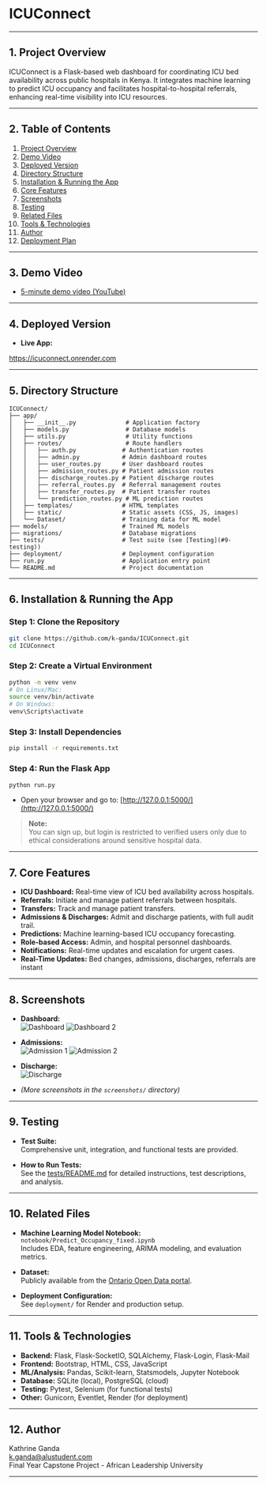 # ICUConnect

---

## 1. Project Overview

ICUConnect is a Flask-based web dashboard for coordinating ICU bed availability across public hospitals in Kenya. It integrates machine learning to predict ICU occupancy and facilitates hospital-to-hospital referrals, enhancing real-time visibility into ICU resources.

---

## 2. Table of Contents

1. [Project Overview](#1-project-overview)
2. [Demo Video](#3-demo-video)
3. [Deployed Version](#4-deployed-version)
4. [Directory Structure](#5-directory-structure)
5. [Installation & Running the App](#6-installation--running-the-app)
6. [Core Features](#7-core-features)
7. [Screenshots](#8-screenshots)
8. [Testing](#9-testing)
9. [Related Files](#10-related-files)
10. [Tools & Technologies](#11-tools--technologies)
11. [Author](#12-author)
12. [Deployment Plan](#13-deployment-plan)

---

## 3. Demo Video

- [5-minute demo video (YouTube)]([https://www.youtube.com/watch?v=5yo5O3M0HZU](https://youtu.be/MuZ4L4AzKDA))

---

## 4. Deployed Version

- **Live App:**

https://icuconnect.onrender.com

---

## 5. Directory Structure

```
ICUConnect/
├── app/
│   ├── __init__.py              # Application factory
│   ├── models.py                # Database models
│   ├── utils.py                 # Utility functions
│   ├── routes/                  # Route handlers
│   │   ├── auth.py             # Authentication routes
│   │   ├── admin.py            # Admin dashboard routes
│   │   ├── user_routes.py      # User dashboard routes
│   │   ├── admission_routes.py # Patient admission routes
│   │   ├── discharge_routes.py # Patient discharge routes
│   │   ├── referral_routes.py  # Referral management routes
│   │   ├── transfer_routes.py  # Patient transfer routes
│   │   └── prediction_routes.py # ML prediction routes
│   ├── templates/              # HTML templates
│   ├── static/                 # Static assets (CSS, JS, images)
│   └── Dataset/                # Training data for ML model
├── models/                     # Trained ML models
├── migrations/                 # Database migrations
├── tests/                      # Test suite (see [Testing](#9-testing))
├── deployment/                 # Deployment configuration
├── run.py                      # Application entry point
└── README.md                   # Project documentation
```

---

## 6. Installation & Running the App

### Step 1: Clone the Repository

```bash
git clone https://github.com/k-ganda/ICUConnect.git
cd ICUConnect
```

### Step 2: Create a Virtual Environment

```bash
python -m venv venv
# On Linux/Mac:
source venv/bin/activate
# On Windows:
venv\Scripts\activate
```

### Step 3: Install Dependencies

```bash
pip install -r requirements.txt
```

### Step 4: Run the Flask App

```bash
python run.py
```

- Open your browser and go to: [http://127.0.0.1:5000/](http://127.0.0.1:5000/)

> **Note:**  
> You can sign up, but login is restricted to verified users only due to ethical considerations around sensitive hospital data.

---

## 7. Core Features

- **ICU Dashboard:** Real-time view of ICU bed availability across hospitals.
- **Referrals:** Initiate and manage patient referrals between hospitals.
- **Transfers:** Track and manage patient transfers.
- **Admissions & Discharges:** Admit and discharge patients, with full audit trail.
- **Predictions:** Machine learning-based ICU occupancy forecasting.
- **Role-based Access:** Admin, and hospital personnel dashboards.
- **Notifications:** Real-time updates and escalation for urgent cases.
- **Real-Time Updates:** Bed changes, admissions, discharges, referrals are instant

---

## 8. Screenshots

- **Dashboard:**  
  ![Dashboard](screenshots/dash.png)
  ![Dashboard 2](screenshots/dash2.png)

- **Admissions:**  
  ![Admission 1](screenshots/adm1.png)
  ![Admission 2](screenshots/adm2.png)

- **Discharge:**  
  ![Discharge](screenshots/dis.png)

- _(More screenshots in the `screenshots/` directory)_

---

## 9. Testing

- **Test Suite:**  
  Comprehensive unit, integration, and functional tests are provided.

- **How to Run Tests:**  
  See the [tests/README.md](tests/README.md) for detailed instructions, test descriptions, and analysis.

---

## 10. Related Files

- **Machine Learning Model Notebook:**  
  `notebook/Predict_Occupancy_fixed.ipynb`  
  Includes EDA, feature engineering, ARIMA modeling, and evaluation metrics.

- **Dataset:**  
  Publicly available from the [Ontario Open Data portal](https://data.ontario.ca/dataset/availability-of-adult-icu-beds-and-occupancy-for-covid-related-critical-illness-crci/resource/c7f2590f-362a-498f-a06c-da127ec41a33).

- **Deployment Configuration:**  
  See `deployment/` for Render and production setup.

---

## 11. Tools & Technologies

- **Backend:** Flask, Flask-SocketIO, SQLAlchemy, Flask-Login, Flask-Mail
- **Frontend:** Bootstrap, HTML, CSS, JavaScript
- **ML/Analysis:** Pandas, Scikit-learn, Statsmodels, Jupyter Notebook
- **Database:** SQLite (local), PostgreSQL (cloud)
- **Testing:** Pytest, Selenium (for functional tests)
- **Other:** Gunicorn, Eventlet, Render (for deployment)

---

## 12. Author

Kathrine Ganda  
k.ganda@alustudent.com  
Final Year Capstone Project - African Leadership University

---
